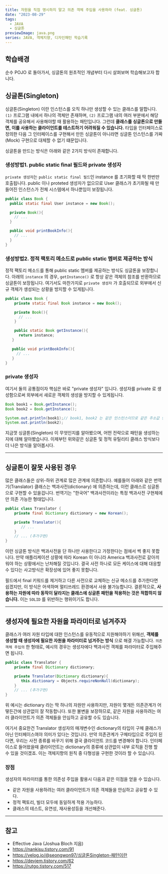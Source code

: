 ```yaml
---
title: 자원을 직접 명시하지 말고 의존 객체 주입을 사용하라 (feat. 싱글톤)
date: "2023-08-29"
tags:
  - JAVA
  - 싱글톤
previewImage: java.png
series: JAVA, 객체지향, 디자인패턴 학습기록
---
```


## 학습배경

순수 POJO 로 돌아가서, 싱글톤의 원초적인 개념부터 다시 살펴보며 학습해보고자 합니다.

## 싱글톤(Singleton)

싱글톤(Singleton) 이란 인스턴스를 오직 하나만 생성할 수 있는 클래스를 말합니다. `(1)` 프로그램 내에서 하나의 객체만 존재하며, `(2)` 프로그램 내의 여러 부분에서 해당 객체를 공유해서 사용해야할 때 활용하는 패턴입니다. 그런데 **클래스를 싱글톤으로 만들면, 이를 사용하는 클라이언트를 테스트하기 어려워질 수 있습니다.** 타입을 인터페이스로 정의한 다음 그 인터페이스를 구현해서 만든 싱글톤이 아니라면 싱글톤 인스턴스를 가짜(Mock) 구현으로 대체할 수 없기 떄문입니다.

싱글톤을 만드는 방식은 아래와 같은 2가지 방식이 존재합니다.

### 생성방법1. public static final 필드와 private 생성자

`private 생성자`는 `public static final 필드`인 instance 를 초기화할 때 딱 한번만 호출됩니다. public 이나 proteted 생성자가 없으므로 User 클래스가 초기화될 때 만들어진 인스턴스가 전체 시스템에서 하나뿐임이 보장됩니다.

```java
public class Book {
  public static final User instance = new Book();

  private Book(){
  	// ...
  }

  public void printBookInfo(){
    // ...
  }
}
```

### 생성방법2. 정적 팩토리 메소드로 public static 멤버로 제공하는 방식

정적 팩토리 메소드를 통해 public static 멤버를 제공하는 방식도 싱글톤을 보장합니다. 아래의 `instance` 의 경우, `getInstance()` 로 항상 같은 객체의 참조를 반환하므로 싱글톤이 보장됩니다. 여기서도 마찬가지로 `private 생성자` 가 호출되므로 외부에서 신규 객체가 생성되는 상황을 방지할 수 있게됩니다.

```java
public class Book {
	private static final Book instance = new Book();

    private Book(){
      // ...
    }

    public static Book getInstance(){
      return instance;
   }

   public void printBookInfo(){
   	 // ...
   }
}
```

### private 생성자

여기서 둘의 공통점이자 핵심은 바로 "private 생성자" 입니다. 생성자를 private 로 생성함으로써 외부에서 새로운 객체의 생성을 방지할 수 있게됩니다.

```java
Book book1 = Book.getInstance();
Book book2 = Book.getInstance();

System.out.println(book1);// book1, book2 는 같은 인스턴스이므로 같은 주소값 반환
System.out.println(book2);
```

지금껏 싱글톤(Singleton) 이 무엇인지를 알아봤으며, 어떤 전략으로 패턴을 생성하는지에 대해 알아봤습니다. 이제부턴 위와같은 싱글톤 및 정적 유틸리티 클래스 방식보다 더 나은 방식을 알아봅시다.

---

## 싱글톤이 잘못 사용된 경우

많은 클래스들은 상위-하위 관계로 많은 관계에 의존합니다. 예를들어 아래와 같은 번역기(Translator) 클래스는 백과사전(dictionary) 에 의존하는데, 이런 클래스르 싱글톤으로 구현할 수 있을겁니다. 번역기는 "한국어" 백과사전이라는 특정 백과사전 구현체에만 의존 가능한 형태입니다.

```java
public class Translator {
	private final Dictionary dictionary = new Korean();

    private Translator(){
       // ...
    }
    // ... (추가구현)
}
```

이런 싱글톤 방식은 백과사전을 단 하나만 사용한다고 가정한다는 점에서 썩 좋지 못합니다. 만약 애플리케이션 상황에 따라 Korean 이 아니라 America 백과사전로 갈아끼워야 하는 상황에서는 난처해질 것입니다. 결국 사전 하나로 모든 케이스에 대해 대응할 수 있다는 사고방식은 확장성에 있어 좋지 못합니다.

필드에서 final 키워드를 제거하고 다른 사전으로 교체하는 신규 메소드를 추가한다면 쉽겠지만, 이 방식은 어색하며 멀티쓰레드 환경에서 사용 불가능합니다. 결론적으로, **사용하는 자원에 따라 동작이 달라지는 클래스에 싱글톤 패턴을 적용하는 것은 적합하지 않습니다.** 이는 `SOLID` 를 위반하는 행위이기도 합니다.

---

## 생성자에 필요한 자원을 파라미터로 넘겨주자

클래스가 여러 자원 타입에 대한 인스턴스를 유동적으로 지원해야하기 위해선, **객체를 생성할 때 생성자에 필요한 자원을 파라미터로 넘겨주는 방식** 으로 해결 가능합니다. `의존 객체 주입의` 한 형태로, 예시의 경우는 생성자에다 백과사전 객체를 파라미터로 주입해주면 됩니다.

```java
public class Translator {
	private final Dictionary dictionary;

    private Translator(Dictionary dictionary){
       this.dictionary = Objects.requireNonNull(dictionary);
    }
    // ... (추가구현)
}
```

위 예시는 dictionary 라는 딱 하나의 자원만 사용하지만, 자원이 몇개든 의존관계가 어떻든간에 상관없이 잘 작동합니다. 또한 불변을 보장하므로, 같은 자원을 사용하려는 여러 클라이언트가 의존 객체들을 안심하고 공유할 수도 있습니다.

여기서 중요한건 Translator 생성자의 매개변수인 dictionary의 타입이 구체 클래스가 아닌 인터페이스여야 의미가 있다는 것입니다. 만약 의존관계가 구체타입으로 주입이 된다면, 우리는 사전 종류를 바꾸기 위해 결국 클라이언트 코드를 변경해야 합니다. 인터페이스로 들어왔을때 클라이언트는 dictionary의 종류에 상관없이 내부 로직을 진행 할 수 있을 것이겠죠. 이는 객체지향의 원칙 중 다형성을 구현한 것이라 할 수 있습니다.

### 장점

생성자의 파라미터를 통한 의존성 주입을 활용시 다음과 같은 이점을 얻을 수 있습니다.

- 같은 자원을 사용하려는 여러 클라이언트가 의존 객체들을 안심하고 공유할 수 있다.
- 정적 팩토리, 빌더 모두에 동일하게 적용 가능하다.
- 클래스의 테스트, 유연성, 재사용성등을 개선해준다.

---

## 참고

- Effective Java (Joshua Bloch 지음)
- https://nankisu.tistory.com/91
- https://velog.io/@seongwon97/싱글톤Singleton-패턴이란
- https://devjem.tistory.com/62
- https://rutgo.tistory.com/517
